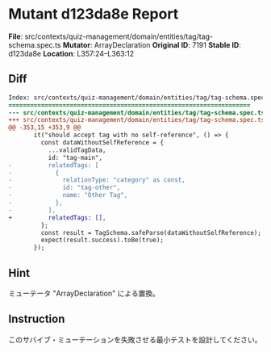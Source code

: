 # Mutant d123da8e Report

**File**: src/contexts/quiz-management/domain/entities/tag/tag-schema.spec.ts
**Mutator**: ArrayDeclaration
**Original ID**: 7191
**Stable ID**: d123da8e
**Location**: L357:24–L363:12

## Diff

```diff
Index: src/contexts/quiz-management/domain/entities/tag/tag-schema.spec.ts
===================================================================
--- src/contexts/quiz-management/domain/entities/tag/tag-schema.spec.ts	original
+++ src/contexts/quiz-management/domain/entities/tag/tag-schema.spec.ts	mutated #7191
@@ -353,15 +353,9 @@
       it("should accept tag with no self-reference", () => {
         const dataWithoutSelfReference = {
           ...validTagData,
           id: "tag-main",
-          relatedTags: [
-            {
-              relationType: "category" as const,
-              id: "tag-other",
-              name: "Other Tag",
-            },
-          ],
+          relatedTags: [],
         };
         const result = TagSchema.safeParse(dataWithoutSelfReference);
         expect(result.success).toBe(true);
       });
```

## Hint

ミューテータ "ArrayDeclaration" による置換。

## Instruction

このサバイブ・ミューテーションを失敗させる最小テストを設計してください。
